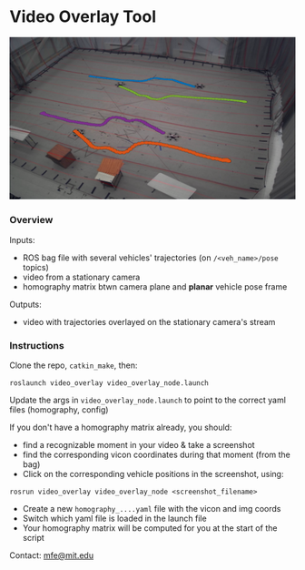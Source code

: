 
# Video Overlay Tool

![](./example_screenshot.png)

### Overview
Inputs:
- ROS bag file with several vehicles' trajectories (on `/<veh_name>/pose` topics)
- video from a stationary camera
- homography matrix btwn camera plane and **planar** vehicle pose frame

Outputs:
- video with trajectories overlayed on the stationary camera's stream

### Instructions
Clone the repo, `catkin_make`, then:

```
roslaunch video_overlay video_overlay_node.launch
```

Update the args in `video_overlay_node.launch` to point to the correct yaml files (homography, config)

If you don't have a homography matrix already, you should:
- find a recognizable moment in your video & take a screenshot
- find the corresponding vicon coordinates during that moment (from the bag)
- Click on the corresponding vehicle positions in the screenshot, using:
```
rosrun video_overlay video_overlay_node <screenshot_filename>
```
- Create a new `homography_....yaml` file with the vicon and img coords
- Switch which yaml file is loaded in the launch file
- Your homography matrix will be computed for you at the start of the script

Contact: mfe@mit.edu
